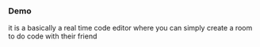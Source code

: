 ### Demo

it is a basically a real time code editor where you can simply create a room to do code with their friend 
